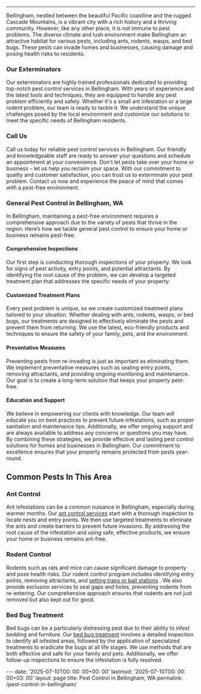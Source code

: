 ---
Bellingham, nestled between the beautiful Pacific coastline and the rugged Cascade Mountains, is a vibrant city with a rich history and a thriving community. However, like any other place, it is not immune to pest problems.
The diverse climate and lush environment make Bellingham an attractive habitat for various pests, including ants, rodents, wasps, and bed bugs. These pests can invade homes and businesses, causing damage and posing health risks to residents.
### Our Exterminators
Our exterminators are highly trained professionals dedicated to providing top-notch pest control services in Bellingham. With years of experience and the latest tools and techniques, they are equipped to handle any pest problem efficiently and safely.
Whether it's a small ant infestation or a large rodent problem, our team is ready to tackle it. We understand the unique challenges posed by the local environment and customize our solutions to meet the specific needs of Bellingham residents.
### Call Us
Call us today for reliable pest control services in Bellingham. Our friendly and knowledgeable staff are ready to answer your questions and schedule an appointment at your convenience. Don't let pests take over your home or business – let us help you reclaim your space.
With our commitment to quality and customer satisfaction, you can trust us to exterminate your pest problem. Contact us now and experience the peace of mind that comes with a pest-free environment.
### General Pest Control in Bellingham, WA
In Bellingham, maintaining a pest-free environment requires a comprehensive approach due to the variety of pests that thrive in the region. Here’s how we tackle general pest control to ensure your home or business remains pest-free:
#### Comprehensive Inspections
Our first step is conducting thorough inspections of your property. We look for signs of pest activity, entry points, and potential attractants. By identifying the root cause of the problem, we can develop a targeted treatment plan that addresses the specific needs of your property.
#### Customized Treatment Plans
Every pest problem is unique, so we create customized treatment plans tailored to your situation. Whether dealing with ants, rodents, wasps, or bed bugs, our treatments are designed to effectively eliminate the pests and prevent them from returning. We use the latest, eco-friendly products and techniques to ensure the safety of your family, pets, and the environment.
#### Preventative Measures
Preventing pests from re-invading is just as important as eliminating them. We implement preventative measures such as sealing entry points, removing attractants, and providing ongoing monitoring and maintenance. Our goal is to create a long-term solution that keeps your property pest-free.
#### Education and Support
We believe in empowering our clients with knowledge. Our team will educate you on best practices to prevent future infestations, such as proper sanitation and maintenance tips. Additionally, we offer ongoing support and are always available to address any concerns or questions you may have.
By combining these strategies, we provide effective and lasting pest control solutions for homes and businesses in Bellingham. Our commitment to excellence ensures that your property remains protected from pests year-round.
## Common Pests In This Area
### Ant Control
Ant infestations can be a common nuisance in Bellingham, especially during warmer months. Our
[ant control services](https://pestpolicy.com/ant-control-in-bellingham/)
start with a thorough inspection to locate nests and entry points.
We then use targeted treatments to eliminate the ants and create barriers to prevent future invasions. By addressing the root cause of the infestation and using safe, effective products, we ensure your home or business remains ant-free.
### Rodent Control
Rodents such as rats and mice can cause significant damage to property and pose health risks. Our rodent control program includes identifying entry points, removing attractants, and
[setting traps or bait stations](https://pestpolicy.com/rodent-control-in-bellingham/)
.
We also provide exclusion services to seal gaps and holes, preventing rodents from re-entering. Our comprehensive approach ensures that rodents are not just removed but also kept out for good.
### Bed Bug Treatment
Bed bugs can be a particularly distressing pest due to their ability to infest bedding and furniture. Our
[bed bug treatment](https://pestpolicy.com/bed-bug-treatment-in-bellingham/)
involves a detailed inspection to identify all infested areas, followed by the application of specialized treatments to eradicate the bugs at all life stages.
We use methods that are both effective and safe for your family and pets. Additionally, we offer follow-up inspections to ensure the infestation is fully resolved.

﻿--- date: '2025-07-10T00: 00: 00+00: 00' lastmod: '2025-07-10T00: 00: 00+03: 00' layout: page title: Pest Control in Bellingham, WA permalink: /pest-control-in-bellingham/
